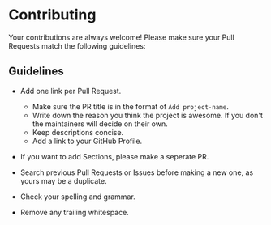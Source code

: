 # Contributing

Your contributions are always welcome! Please make sure your Pull Requests match the following guidelines:

## Guidelines

* Add one link per Pull Request.
    * Make sure the PR title is in the format of `Add project-name`.
    * Write down the reason you think the project is awesome. If you don't the maintainers will decide on their own.
   * Keep descriptions concise.
   * Add a link to your GitHub Profile.
* If you want to add Sections, please make a seperate PR.

* Search previous Pull Requests or Issues before making a new one, as yours may be a duplicate.
* Check your spelling and grammar.
* Remove any trailing whitespace.

